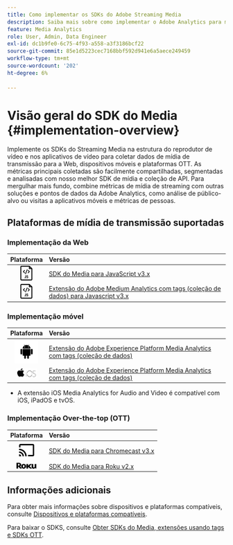 ```yaml
---
title: Como implementar os SDKs do Adobe Streaming Media
description: Saiba mais sobre como implementar o Adobe Analytics para mídia de streaming usando os SDKs do Media.
feature: Media Analytics
role: User, Admin, Data Engineer
exl-id: dc1b9fe0-6c75-4f93-a558-a3f3186bcf22
source-git-commit: 85e1d5223cec7168bbf592d941e6a5aece249459
workflow-type: tm+mt
source-wordcount: '202'
ht-degree: 6%

---
```


# Visão geral do SDK do Media {#implementation-overview}

Implemente os SDKs do Streaming Media na estrutura do reprodutor de vídeo e nos aplicativos de vídeo para coletar dados de mídia de transmissão para a Web, dispositivos móveis e plataformas OTT.  As métricas principais coletadas são facilmente compartilhadas, segmentadas e analisadas com nosso melhor SDK de mídia e coleção de API. Para mergulhar mais fundo, combine métricas de mídia de streaming com outras soluções e pontos de dados da Adobe Analytics, como análise de público-alvo ou visitas a aplicativos móveis e métricas de pessoas.

## Plataformas de mídia de transmissão suportadas

### Implementação da Web

| Plataforma | Versão |
|:----:|:----|
| <img src="assets/javascript-icon.png"> | [SDK do Media para JavaScript v3.x](../../getting-started/download-sdks.md#web-implementation-download-web-sdk) |
| <img src="assets/javascript-icon.png"> | [Extensão do Adobe Medium Analytics com tags (coleção de dados) para Javascript v3.x](../../getting-started/download-sdks.md#web-implementation-download-web-sdk) |

### Implementação móvel

| Plataforma | Versão |
|:----:|:----|
| <img src="assets/android-icon.png"> | [Extensão do Adobe Experience Platform Media Analytics com tags (coleção de dados)](../../getting-started/download-sdks.md#mobile-implementation-get-mobile-extension) |
| <img src="assets/apple-ios-icon.png"> | [Extensão do Adobe Experience Platform Media Analytics com tags (coleção de dados)](../../getting-started/download-sdks.md#mobile-implementation-get-mobile-extension) |

* A extensão iOS Media Analytics for Audio and Video é compatível com iOS, iPadOS e tvOS.

### Implementação Over-the-top (OTT)

| Plataforma | Versão |
|:------:|:-----|
| <img src="assets/chromecast-icon.png"> | [SDK do Media para Chromecast v3.x](../../getting-started/download-sdks.md#over-the-top-implementation-download-ott-libraries) |
| <img src="assets/roku-icon.png"> | [SDK do Media para Roku v2.x](../../getting-started/download-sdks.md#over-the-top-implementation-download-ott-libraries) |


## Informações adicionais

Para obter mais informações sobre dispositivos e plataformas compatíveis, consulte [Dispositivos e plataformas compatíveis](/help/getting-started/supported-devices.md).

Para baixar o SDKS, consulte [Obter SDKs do Media, extensões usando tags e SDKs OTT](/help/getting-started/download-sdks.md).
